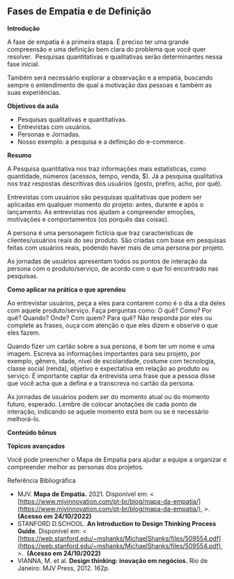 ## Fases de Empatia e de Definição

**Introdução**

A fase de empatia é a primeira etapa. É preciso ter uma grande compreensão e uma definição bem clara do problema que você quer resolver.  Pesquisas quantitativas e qualitativas serão determinantes nessa fase inicial.

Também será necessário explorar a observação e a empatia, buscando sempre o entendimento de qual a motivação das pessoas e também as suas experiências.

**Objetivos da aula**

-   Pesquisas qualitativas e quantitativas.
-   Entrevistas com usuários.
-   Personas e Jornadas.
-   Nosso exemplo: a pesquisa e a definição do e-commerce.

**Resumo**

A Pesquisa quantitativa nos traz informações mais estatísticas, como quantidade, números (acessos, tempo, venda, $). Já a pesquisa qualitativa nos traz respostas descritivas dos usuários (gosto, prefiro, acho, por quê).

Entrevistas com usuários são pesquisas qualitativas que podem ser aplicadas em qualquer momento do projeto: antes, durante e após o lançamento. As entrevistas nos ajudam a compreender emoções, motivações e comportamentos (os porquês das coisas).

A persona é uma personagem fictícia que traz características de clientes/usuários reais do seu produto. São criadas com base em pesquisas feitas com usuários reais, podendo haver mais de uma persona por projeto.

As jornadas de usuários apresentam todos os pontos de interação da persona com o produto/serviço, de acordo com o que foi encontrado nas pesquisas.

**Como aplicar na prática o que aprendeu**

Ao entrevistar usuários, peça a eles para contarem como é o dia a dia deles com aquele produto/serviço. Faça perguntas como: O quê? Como? Por quê? Quando? Onde? Com quem? Para quê? Não responda por eles ou complete as frases, ouça com atenção o que eles dizem e observe o que eles fazem.

Quando fizer um cartão sobre a sua persona, é bom ter um nome e uma imagem. Escreva as informações importantes para seu projeto, por exemplo, gênero, idade, nível de escolaridade, costume com tecnologia, classe social (renda), objetivo e expectativa em relação ao produto ou serviço. É importante captar da entrevista uma frase que a pessoa disse que você acha que a defina e a transcreva no cartão da persona.

As jornadas de usuários podem ser do momento atual ou do momento futuro, esperado. Lembre de colocar anotações de cada ponto de interação, indicando se aquele momento está bom ou se é necessário melhorá-lo.

**Conteúdo bônus**

**Tópicos avançados**

Você pode preencher o Mapa de Empatia para ajudar a equipe a organizar e compreender melhor as personas dos projetos.

Referência Bibliográfica

-   MJV. **Mapa de Empatia.** 2021\. Disponível em: < [https://www.mjvinnovation.com/pt-br/blog/mapa-da-empatia/](https://www.mjvinnovation.com/pt-br/blog/mapa-da-empatia/)  >. **(Acesso em 24/10/2022)**
-   STANFORD D.SCHOOL. **An Introduction to Design Thinking Process Guide**. Disponível em: < [https://web.stanford.edu/~mshanks/MichaelShanks/files/509554.pdf](https://web.stanford.edu/~mshanks/MichaelShanks/files/509554.pdf)  >.  **(Acesso em 24/10/2022)**
-   VIANNA, M. et al. **Design thinking: inovação em negócios.** Rio de Janeiro: MJV Press, 2012. 162p.